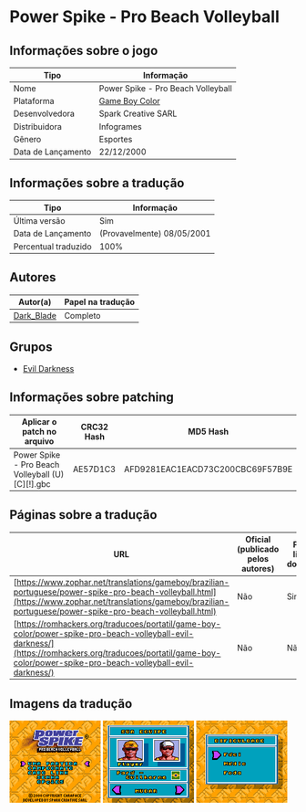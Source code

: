 # Power Spike - Pro Beach Volleyball

## Informações sobre o jogo

| Tipo | Informação |
| ----------- | ----------- |
| Nome | Power Spike \- Pro Beach Volleyball |
| Plataforma | [Game Boy Color](../) |
| Desenvolvedora | Spark Creative SARL |
| Distribuidora | Infogrames |
| Gênero | Esportes |
| Data de Lançamento | 22/12/2000 |

## Informações sobre a tradução

| Tipo | Informação |
| ----------- | ----------- |
| Última versão | Sim |
| Data de Lançamento | (Provavelmente) 08/05/2001 |
| Percentual traduzido | 100% |

## Autores

| Autor(a) | Papel na tradução |
| ----------- | ----------- |
| [Dark\_Blade](../../../autores/dark_blade/) | Completo |

## Grupos

* [Evil Darkness](../../../grupos/evil-darkness/)

## Informações sobre patching

| Aplicar o patch no arquivo | CRC32 Hash | MD5 Hash |
| ----------- | ----------- | ----------- |
| Power Spike \- Pro Beach Volleyball \(U\) \[C\]\[\!\]\.gbc | AE57D1C3 | AFD9281EAC1EACD73C200CBC69F57B9E |

## Páginas sobre a tradução

| URL | Oficial (publicado pelos autores) | Possuí link de download |
| ----------- | ----------- | ----------- |
| [https://www.zophar.net/translations/gameboy/brazilian-portuguese/power-spike-pro-beach-volleyball.html](https://www.zophar.net/translations/gameboy/brazilian-portuguese/power-spike-pro-beach-volleyball.html) | Não | Sim |
| [https://romhackers.org/traducoes/portatil/game-boy-color/power-spike-pro-beach-volleyball-evil-darkness/](https://romhackers.org/traducoes/portatil/game-boy-color/power-spike-pro-beach-volleyball-evil-darkness/) | Não | Não |

## Imagens da tradução

![Imagem de exemplo da tradução 1](1.png)
![Imagem de exemplo da tradução 2](2.png)
![Imagem de exemplo da tradução 3](3.png)